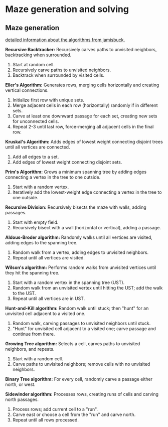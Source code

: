 # Maze generation and solving

## Maze generation

[detailed information about the algorithms from jamisbuck.](https://weblog.jamisbuck.org/2011/2/7/maze-generation-algorithm-recap.html)

**Recursive Backtracker:**  Recursively carves paths to unvisited neighbors,
backtracking when surrounded.

1. Start at random cell.
2. Recursively carve paths to unvisited neighbors.
3. Backtrack when surrounded by visited cells.

**Eller's Algorithm:**  Generates rows, merging cells horizontally and creating
vertical connections.

1. Initialize first row with unique sets.
2. Merge adjacent cells in each row (horizontally) randomly if in different
sets.
3. Carve at least one downward passage for each set, creating new sets for
unconnected cells.
4. Repeat 2-3 until last row, force-merging all adjacent cells in the final
row.

**Kruskal's Algorithm:** Adds edges of lowest weight connecting disjoint trees
until all vertices are connected.

1.  Add all edges to a set.
2.  Add edges of lowest weight connecting disjoint sets.

**Prim's Algorithm:** Grows a minimum spanning tree by adding edges connecting
a vertex in the tree to one outside.

1. Start with a random vertex.
2. Iteratively add the lowest-weight edge connecting a vertex in the tree to
one outside.

**Recursive Division:** Recursively bisects the maze with walls, adding
passages.

1. Start with empty field.
2. Recursively bisect with a wall (horizontal or vertical), adding a passage.

**Aldous-Broder algorithm:** Randomly walks until all vertices are visited,
adding edges to the spanning tree.

1. Random walk from a vertex, adding edges to unvisited neighbors.
2. Repeat until all vertices are visited.

**Wilson's algorithm:** Performs random walks from unvisited vertices until
they hit the spanning tree.

1. Start with a random vertex in the spanning tree (UST).
2. Random walk from an unvisited vertex until hitting the UST; add the walk to
the UST.
3. Repeat until all vertices are in UST.

**Hunt-and-Kill algorithm:** Random walk until stuck; then "hunt" for an
unvisited cell adjacent to a visited one.

1. Random walk, carving passages to unvisited neighbors until stuck.
2. "Hunt" for unvisited cell adjacent to a visited one; carve passage and
continue from there.

**Growing Tree algorithm:**  Selects a cell, carves paths to unvisited
neighbors, and repeats.

1. Start with a random cell.
2. Carve paths to unvisited neighbors; remove cells with no unvisited
neighbors.

**Binary Tree algorithm:** For every cell, randomly carve a passage either north, or west.

**Sidewinder algorithm:** Processes rows, creating runs of cells and carving
north passages.

1. Process rows; add current cell to a "run".
2. Carve east or choose a cell from the "run" and carve north.
3. Repeat until all rows processed.


